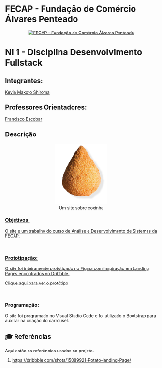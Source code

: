 # FECAP - Fundação de Comércio Álvares Penteado

<p align="center">
<a href= "https://www.fecap.br/"><img src="https://encrypted-tbn0.gstatic.com/images?q=tbn:ANd9GcRhZPrRa89Kma0ZZogxm0pi-tCn_TLKeHGVxywp-LXAFGR3B1DPouAJYHgKZGV0XTEf4AE&usqp=CAU" alt="FECAP - Fundação de Comércio Álvares Penteado" border="0"></a>
</p>

# Ni 1 - Disciplina Desenvolvimento Fullstack


## Integrantes:
<a href="https://www.linkedin.com/in/kevinmakotos/"> Kevin Makoto Shiroma</a> <br>
                                                                                                          

## Professores Orientadores: 
  <a href="https://www.linkedin.com/in/francisco-escobar/">Francisco Escobar</a> <br>
 

## Descrição

<p align="center">
<img src="https://github.com/KevinShiroma/ni-fullstack-fecap/blob/main/img/coxinha-intro-center.png?raw=true width="200" border="0" {width=300 height=200}> <br>
  Um site sobre coxinha  <a href="https://secureher.tech/">
</p>


### Objetivos: 
 
<p> O site e um trabalho do curso de Análise e Desenvolvimento de Sistemas da FECAP.</p> <br>

  ### Prototipação:
  <p> O site foi inteiramente prototipado no Figma com inspiração em Landing Pages encontrados no Dribbble.</p>
  
  <p> <a href="https://www.figma.com/file/gt1lm6FLWC6Pz0d1a17FEw/Landing-Page-NI-1---Desenv.-Full-Stack?type=design&node-id=0-1&mode=design" > Clique aqui para ver o protótipo </a> <p> <br>
  
  ### Programação:
  <p> O site foi programado no Visual Studio Code e foi utilizado o Bootstrap para auxiliar na criação do carrousel. <p>



## 🎓 Referências

Aqui estão as referências usadas no projeto.

1. <https://dribbble.com/shots/15089921-Potato-landing-Page/>
